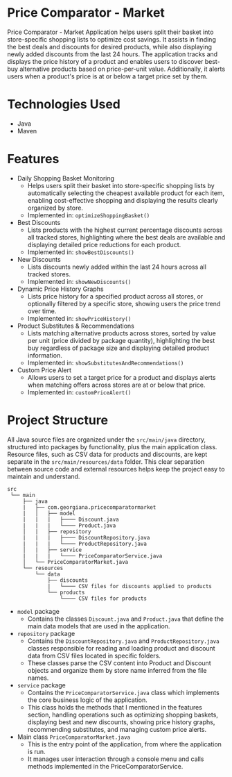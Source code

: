 # Price Comparator - Market
Price Comparator - Market Application helps users split their basket into store-specific shopping lists to optimize cost savings. It assists in finding the best deals and discounts for desired products, while also displaying newly added discounts from the last 24 hours. The application tracks and displays the price history of a product and enables users to discover best-buy alternative products based on price-per-unit value. Additionally, it alerts users when a product's price is at or below a target price set by them.


# Technologies Used
* Java
* Maven

# Features
* Daily Shopping Basket Monitoring
  - Helps users split their basket into store-specific shopping lists by automatically selecting the cheapest available product for each item, enabling cost-effective shopping and displaying the results clearly organized by store.
  - Implemented in: `optimizeShoppingBasket()`
* Best Discounts
  - Lists products with the highest current percentage discounts across all tracked stores, highlighting where the best deals are available and displaying detailed price reductions for each product. 
  - Implemented in: `showBestDiscounts()`
* New Discounts
  - Lists discounts newly added within the last 24 hours across all tracked stores.  
  - Implemented in: `showNewDiscounts()`
* Dynamic Price History Graphs
  - Lists price history for a specified product across all stores, or optionally filtered by a specific store, showing users the price trend over time.  
  - Implemented in: `showPriceHistory()`
* Product Substitutes & Recommendations
  - Lists matching alternative products across stores, sorted by value per unit (price divided by package quantity), highlighting the best buy regardless of package size and displaying detailed product information.
  - Implemented in: `showSubstitutesAndRecommendations()`
* Custom Price Alert
  - Allows users to set a target price for a product and displays alerts when matching offers across stores are at or below that price.
  - Implemented in: `customPriceAlert()`

# Project Structure
All Java source files are organized under the `src/main/java` directory, structured into packages by functionality, plus the main application class. Resource files, such as CSV data for products and discounts, are kept separate in the `src/main/resources/data` folder. This clear separation between source code and external resources helps keep the project easy to maintain and understand.

```
src
 └── main
     ├── java
     |   ├── com.georgiana.pricecomparatormarket
     |   │   ├── model
     |   |   |   ├──── Discount.java
     |   |   |   └──── Product.java 
     │   |   ├── repository
     |   |   |   ├──── DiscountRepository.java
     |   |   |   └──── ProductRepository.java 
     │   |   ├── service
     |   |   |   └──── PriceComparatorService.java
     │   └── PriceComparatorMarket.java 
     └── resources
         └── data
             ├── discounts
             |   └──── CSV files for discounts applied to products
             └── products
                 └──── CSV files for products
```
* `model` package
  - Contains the classes `Discount.java` and `Product.java` that define the main data models that are used in the application.
* `repository` package
  - Contains the `DiscountRepository.java` and `ProductRepository.java` classes responsible for reading and loading product and discount data from CSV files located in specific folders.
  - These classes parse the CSV content into Product and Discount objects and organize them by store name inferred from the file names.
* `service` package
  - Contains the `PriceComparatorService.java` class which implements the core business logic of the application.
  - This class holds the methods that I mentioned in the features section, handling operations such as optimizing shopping baskets, displaying best and new discounts, showing price history graphs, recommending substitutes, and managing custom price alerts.
* Main class `PriceComparatorMarket.java`
  - This is the entry point of the application, from where the application is run.
  - It manages user interaction through a console menu and calls methods implemented in the PriceComparatorService.
